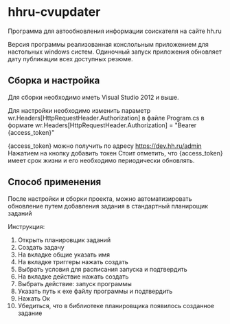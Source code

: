 # hhru-cvupdater
Программа для автообновления  информации соискателя на сайте hh.ru

Версия программы реализованная конслольным приложением для настольных windows систем.
Одиночный запуск приложения обновляет дату публикации всех доступных резюме.

## Сборка и настройка

Для сборки необходимо иметь Visual Studio 2012 и выше.

Для настройки необходимо изменить параметр   wr.Headers[HttpRequestHeader.Authorization] в файле Program.cs
в формате  wr.Headers[HttpRequestHeader.Authorization] = "Bearer {access_token}"

{access_token} можно получить по адресу https://dev.hh.ru/admin
Нажатием на кнопку добавить токен
Стоит отметить, что {access_token} имеет срок жизни и его необходимо периодически обновлять.

## Способ применения 

После настройки и сборки проекта, можно автоматизировать обновление путем добавления задания в стандартный планирощик заданий

Инструкция:

1. Открыть планировщик заданий 
2. Создать задачу
3. На вкладке общие указать имя
4. На вкладке триггеры нажать создать
  4. Выбрать условия для расписания запуска и подтвердить
5. На вкладке действие нажать создать
  5.  Выбрать действие: запуск программы
  5.  Указать путь к exe файлу программы и подтвердить
6. Нажать Ок
7. Убедиться, что в библиотеке планировщика появилось созданное задание
  
